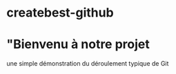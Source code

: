 # createbest-github 
# "Bienvenu à notre projet
une simple démonstration du déroulement typique de Git

